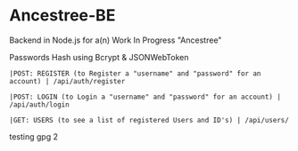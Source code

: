 # Ancestree-BE
Backend in Node.js for a(n) Work In Progress "Ancestree"

Passwords Hash using Bcrypt & JSONWebToken

```|POST: REGISTER (to Register a "username" and "password" for an account) | /api/auth/register```

```|POST: LOGIN (to Login a "username" and "password" for an account) | /api/auth/login```

```|GET: USERS (to see a list of registered Users and ID's) | /api/users/```

testing gpg 2